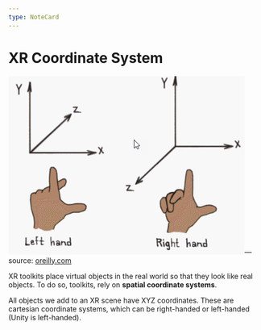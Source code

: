 ```yaml
---
type: NoteCard
---
```


# XR Coordinate System

![{width=281,height=auto}](../attachments/a465e4c5-b6ca-4006-a40e-1aa9ad2ebc5d.png)— source: [oreilly.com](https://www.oreilly.com/library/view/learn-arcore/9781788830409/03e5338d-02f1-4461-a57a-ef46a976f96b.xhtml)

XR toolkits place virtual objects in the real world so that they look like real objects. To do so, toolkits, rely on **spatial coordinate systems**.

All objects we add to an XR scene have XYZ coordinates. These are cartesian coordinate systems, which can be right-handed or left-handed (Unity is left-handed).
